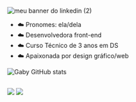 


![meu banner do linkedin (2)](https://user-images.githubusercontent.com/108838460/221687220-1bc312f2-46b9-4e2c-bb77-57ff074b5d5a.png)



- ☁️ Pronomes: ela/dela 
- ☁️ Desenvolvedora front-end
- ☁️ Curso Técnico de 3 anos em DS
- ☁️ Apaixonada por design gráfico/web 




![Gaby GitHub stats](https://github-readme-stats.vercel.app/api?username=gabryvic&show_icons=true&theme=dark)

  
  ##
 
<div> 
 

  <a href = "mailto:freitasgabrielly638@gmail.com"><img src="https://img.shields.io/badge/-Gmail-%23333?style=for-the-badge&logo=gmail&logoColor=white" target="_blank"></a>
  <a href="https://www.linkedin.com/in/gabrielly-freitas-35480b267/" target="_blank"><img src="https://img.shields.io/badge/-LinkedIn-%230077B5?style=for-the-badge&logo=linkedin&logoColor=white" target="_blank"></a> 
  
</div>

